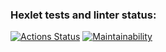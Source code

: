 ### Hexlet tests and linter status:
[![Actions Status](https://github.com/tim17d/java-project-71/actions/workflows/hexlet-check.yml/badge.svg)](https://github.com/tim17d/java-project-71/actions)
[![Maintainability](https://api.codeclimate.com/v1/badges/4005218c212a5125d608/maintainability)](https://codeclimate.com/github/tim17d/java-project-71/maintainability)
